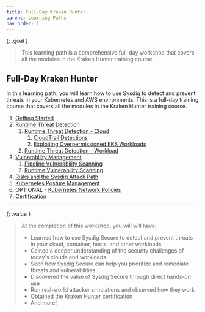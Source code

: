 ```yaml
---
title: Full-Day Kraken Hunter
parent: Learning Paths
nav_order: 1
---
```


{: .goal }
>This learning path is a comprehensive full-day workshop that covers all the modules in the Kraken Hunter training course.

## Full-Day Kraken Hunter

In this learning path, you will learn how to use Sysdig to detect and prevent threats in your Kubernetes and AWS environments. This is a full-day training course that covers all the modules in the Kraken Hunter training course.

1. [Getting Started]({{site.baseurl}}/docs/getting-started/)
2. [Runtime Threat Detection]({{site.baseurl}}/docs/modules/runtime-threat-detection/)
    1. [Runtime Threat Detection - Cloud]({{site.baseurl}}/docs/modules/runtime-threat-detection/runtime-threat-detection-cloud/)
        1. [CloudTrail Detections]({{site.baseurl}}/docs/modules/runtime-threat-detection/runtime-threat-detection-cloud/cloudtrail-detections.html)
        2. [Exploiting Overpermissioned EKS Workloads]({{site.baseurl}}/docs/modules/runtime-threat-detection/runtime-threat-detection-cloud/eks-iam-roles-and-irsa.html)
    2. [Runtime Threat Detection - Workload]({{site.baseurl}}/docs/modules/runtime-threat-detection/runtime-threat-detection-workload.html)
3. [Vulnerability Management]({{site.baseurl}}/docs/modules/vulnerability-management/)
    1. [Pipeline Vulnerability Scanning]({{site.baseurl}}/docs/modules/vulnerability-management/pipeline.html)
    2. [Runtime Vulnerability Scanning]({{site.baseurl}}/docs/modules/vulnerability-management/runtime.html)
5. [Risks and the Sysdig Attack Path]({{site.baseurl}}/docs/modules/risks-and-attack-path/)
6. [Kubernetes Posture Management]({{site.baseurl}}/docs/modules/kubernetes-posture-management.html)
7. OPTIONAL - [Kubernetes Network Policies]({{site.baseurl}}/docs/modules/kubernetes-network-policies.html)
8. [Certification]({{site.baseurl}}/docs/certification/)

----

{: .value }
> At the completion of this workshop, you will will have:
>
> - Learned how to use Sysdig Secure to detect and prevent threats in your cloud, container, hosts, and other workloads
> - Gained a deeper understanding of the security challenges of today's clouds and workloads
> - Seen how Sysdig Secure can help you prioritize and remediate threats and vulnerabilities
> - Discovered the value of Sysdig Secure through direct hands-on use
> - Run real-world attacker simulations and observed how they work
> - Obtained the Kraken Hunter certification
> - And more!
